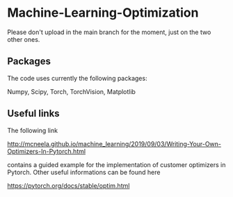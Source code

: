 # Machine-Learning-Optimization

Please don't upload in the main branch for the moment, just on the two other ones.

## Packages 

The code uses currently the following packages:

Numpy, Scipy, Torch, TorchVision, Matplotlib

## Useful links

The following link

http://mcneela.github.io/machine_learning/2019/09/03/Writing-Your-Own-Optimizers-In-Pytorch.html

contains a guided example for the implementation of customer optimizers in Pytorch. Other useful informations can be found here

https://pytorch.org/docs/stable/optim.html
